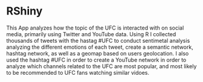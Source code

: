 # RShiny

This App analyzes how the topic of the UFC is interacted with on social media, primarily using Twitter and YouTube data. Using R I collected thousands
of tweets with the hastag #UFC to conduct sentimetal analysis analyzing the different emotions of each tweet, create a semantic network, hashtag network, 
as well as a geomap based on users geolocation. I also used the hashtag #UFC in order to create a YouTube network in order to analyze which channels 
related to the UFC are most popular, and most likely to be recommended to UFC fans watching similar vidoes. 
